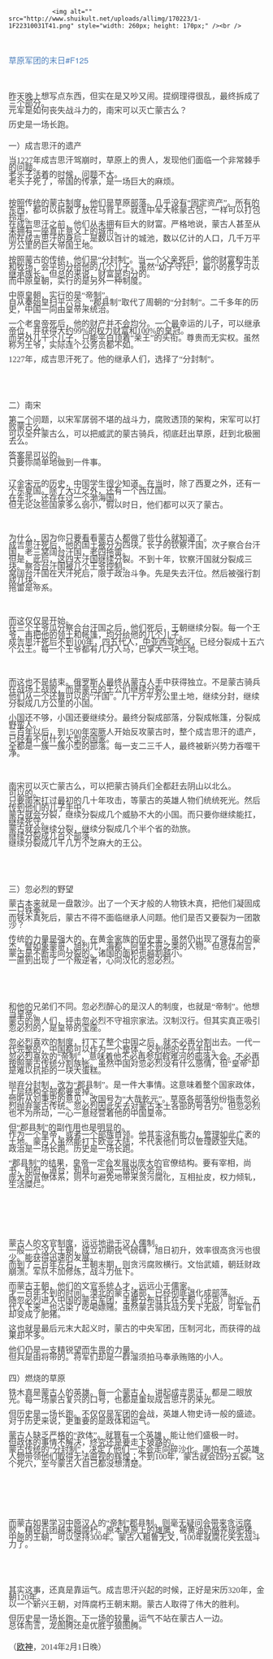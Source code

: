 
				<img alt="" src="http://www.shuikult.net/uploads/allimg/170223/1-1F22310031T41.png" style="width: 260px; height: 170px;" /><br />
<br />
<br />
<span style="margin: 0px; padding: 0px; max-width: 100%; font-family: 'Helvetica Neue', Helvetica, 'Hiragino Sans GB', 'Microsoft YaHei', Arial, sans-serif; font-size: 16px; line-height: 25.6px; color: rgb(79, 129, 189); box-sizing: border-box !important; word-wrap: break-word !important;">草原军团的末日</span><span style="margin: 0px; padding: 0px; max-width: 100%; font-family: 'Helvetica Neue', Helvetica, 'Hiragino Sans GB', 'Microsoft YaHei', Arial, sans-serif; font-size: 16px; line-height: 25.6px; color: rgb(79, 129, 189); box-sizing: border-box !important; word-wrap: break-word !important;">#F125</span><br style="margin: 0px; padding: 0px; max-width: 100%; color: rgb(62, 62, 62); font-family: 'Helvetica Neue', Helvetica, 'Hiragino Sans GB', 'Microsoft YaHei', Arial, sans-serif; font-size: 16px; line-height: 25.6px; box-sizing: border-box !important; word-wrap: break-word !important;" />
<br style="margin: 0px; padding: 0px; max-width: 100%; color: rgb(62, 62, 62); font-family: 'Helvetica Neue', Helvetica, 'Hiragino Sans GB', 'Microsoft YaHei', Arial, sans-serif; font-size: 16px; line-height: 25.6px; box-sizing: border-box !important; word-wrap: break-word !important;" />
<br style="margin: 0px; padding: 0px; max-width: 100%; color: rgb(62, 62, 62); font-family: 'Helvetica Neue', Helvetica, 'Hiragino Sans GB', 'Microsoft YaHei', Arial, sans-serif; font-size: 16px; line-height: 25.6px; box-sizing: border-box !important; word-wrap: break-word !important;" />
<span style="margin: 0px; padding: 0px; max-width: 100%; color: rgb(62, 62, 62); font-family: 'Helvetica Neue', Helvetica, 'Hiragino Sans GB', 'Microsoft YaHei', Arial, sans-serif; font-size: 16px; line-height: 25.6px; box-sizing: border-box !important; word-wrap: break-word !important;"><span style="margin: 0px; padding: 0px; max-width: 100%; word-wrap: break-word; font-family: 楷体, 楷体_GB2312; color: rgb(68, 68, 68); line-height: 14px; box-sizing: border-box !important;">昨天晚上想写点东西，但实在是又吵又闹。提纲理得很乱，最终拆成了三个部分。<br style="margin: 0px; padding: 0px; max-width: 100%; box-sizing: border-box !important; word-wrap: break-word;" />
元军是如何丧失战斗力的，南宋可以灭亡蒙古么？<br style="margin: 0px; padding: 0px; max-width: 100%; box-sizing: border-box !important; word-wrap: break-word;" />
<br style="margin: 0px; padding: 0px; max-width: 100%; box-sizing: border-box !important; word-wrap: break-word;" />
历史是一场长跑。<br style="margin: 0px; padding: 0px; max-width: 100%; box-sizing: border-box !important; word-wrap: break-word;" />
<br style="margin: 0px; padding: 0px; max-width: 100%; box-sizing: border-box !important; word-wrap: break-word;" />
<br style="margin: 0px; padding: 0px; max-width: 100%; box-sizing: border-box !important; word-wrap: break-word;" />
一）成吉思汗的遗产<br style="margin: 0px; padding: 0px; max-width: 100%; box-sizing: border-box !important; word-wrap: break-word;" />
<br style="margin: 0px; padding: 0px; max-width: 100%; box-sizing: border-box !important; word-wrap: break-word;" />
当1227年成吉思汗驾崩时，草原上的贵人，发现他们面临一个非常棘手的问题。<br style="margin: 0px; padding: 0px; max-width: 100%; box-sizing: border-box !important; word-wrap: break-word;" />
老头子活着的时候，问题不大。<br style="margin: 0px; padding: 0px; max-width: 100%; box-sizing: border-box !important; word-wrap: break-word;" />
老头子死了，帝国的传承，是一场巨大的麻烦。<br style="margin: 0px; padding: 0px; max-width: 100%; box-sizing: border-box !important; word-wrap: break-word;" />
<br style="margin: 0px; padding: 0px; max-width: 100%; box-sizing: border-box !important; word-wrap: break-word;" />
<br style="margin: 0px; padding: 0px; max-width: 100%; box-sizing: border-box !important; word-wrap: break-word;" />
按照传统的蒙古制度，他们是草原部落。几乎没有&ldquo;固定资产&rdquo;。所有的东西，都可以拆散了放在马背上。就连中军大帐蒙古包，一样可以打包拎走。<br style="margin: 0px; padding: 0px; max-width: 100%; box-sizing: border-box !important; word-wrap: break-word;" />
在成吉思汗之前，他们从未拥有巨大的财富。严格地说，蒙古人甚至从未拥有一座真正意义上的城市。<br style="margin: 0px; padding: 0px; max-width: 100%; box-sizing: border-box !important; word-wrap: break-word;" />
而在成吉思汗的身后，是数以百计的城池，数以亿计的人口，几千万平方公里的巨大帝国土地。<br style="margin: 0px; padding: 0px; max-width: 100%; box-sizing: border-box !important; word-wrap: break-word;" />
<br style="margin: 0px; padding: 0px; max-width: 100%; box-sizing: border-box !important; word-wrap: break-word;" />
按照蒙古的传统，他们是&ldquo;分封制&rdquo;。当一个父亲死后，他的财富和牛羊和牧场，会平均分给他的几个儿子。虽然&ldquo;幼子守灶&rdquo;，最小的孩子可以继承族长。但总的来说，财富是均分的。<br style="margin: 0px; padding: 0px; max-width: 100%; box-sizing: border-box !important; word-wrap: break-word;" />
而中原皇朝，实行的是另外一种制度。<br style="margin: 0px; padding: 0px; max-width: 100%; box-sizing: border-box !important; word-wrap: break-word;" />
<br style="margin: 0px; padding: 0px; max-width: 100%; box-sizing: border-box !important; word-wrap: break-word;" />
中原皇朝，实行的是&ldquo;帝制&rdquo;。<br style="margin: 0px; padding: 0px; max-width: 100%; box-sizing: border-box !important; word-wrap: break-word;" />
自从秦始皇扫平六合，&ldquo;郡县制&rdquo;取代了周朝的&ldquo;分封制&rdquo;。二千多年的历史，中国一向由皇帝来统治。<br style="margin: 0px; padding: 0px; max-width: 100%; box-sizing: border-box !important; word-wrap: break-word;" />
<br style="margin: 0px; padding: 0px; max-width: 100%; box-sizing: border-box !important; word-wrap: break-word;" />
一个老皇帝死后，他的财产并不会均分。一个最幸运的儿子，可以继承帝位，并获得大约99%的权力财富和100%的皇冠。<br style="margin: 0px; padding: 0px; max-width: 100%; box-sizing: border-box !important; word-wrap: break-word;" />
而另外几十个儿子，只能平白顶着&ldquo;亲王&rdquo;的头衔。尊贵而无实权。虽然称为王爷，实际连个公务员都不如。<br style="margin: 0px; padding: 0px; max-width: 100%; box-sizing: border-box !important; word-wrap: break-word;" />
<br style="margin: 0px; padding: 0px; max-width: 100%; box-sizing: border-box !important; word-wrap: break-word;" />
1227年，成吉思汗死了。他的继承人们，选择了&ldquo;分封制&rdquo;。</span><br style="margin: 0px; padding: 0px; max-width: 100%; box-sizing: border-box !important; word-wrap: break-word;" />
<br style="margin: 0px; padding: 0px; max-width: 100%; box-sizing: border-box !important; word-wrap: break-word;" />
<br style="margin: 0px; padding: 0px; max-width: 100%; box-sizing: border-box !important; word-wrap: break-word;" />
<br style="margin: 0px; padding: 0px; max-width: 100%; box-sizing: border-box !important; word-wrap: break-word !important;" />
<span style="margin: 0px; padding: 0px; max-width: 100%; word-wrap: break-word; font-family: 楷体, 楷体_GB2312; color: rgb(68, 68, 68); line-height: 14px; box-sizing: border-box !important;">二）南宋<br style="margin: 0px; padding: 0px; max-width: 100%; box-sizing: border-box !important; word-wrap: break-word;" />
<br style="margin: 0px; padding: 0px; max-width: 100%; box-sizing: border-box !important; word-wrap: break-word;" />
第二个问题，以宋军孱弱不堪的战斗力，腐败透顶的架构，宋军可以打败蒙古么。<br style="margin: 0px; padding: 0px; max-width: 100%; box-sizing: border-box !important; word-wrap: break-word;" />
可以全歼蒙古么，可以把威武的蒙古骑兵，彻底赶出草原，赶到北极圈去么。<br style="margin: 0px; padding: 0px; max-width: 100%; box-sizing: border-box !important; word-wrap: break-word;" />
<br style="margin: 0px; padding: 0px; max-width: 100%; box-sizing: border-box !important; word-wrap: break-word;" />
答案是可以的。<br style="margin: 0px; padding: 0px; max-width: 100%; box-sizing: border-box !important; word-wrap: break-word;" />
只要你简单地做到一件事。<br style="margin: 0px; padding: 0px; max-width: 100%; box-sizing: border-box !important; word-wrap: break-word;" />
<br style="margin: 0px; padding: 0px; max-width: 100%; box-sizing: border-box !important; word-wrap: break-word;" />
<br style="margin: 0px; padding: 0px; max-width: 100%; box-sizing: border-box !important; word-wrap: break-word;" />
辽金宋元的历史，中国学生很少知道。在当时，除了西夏之外，还有一个东夏国。除了大辽之外，还有一个西辽国。<br style="margin: 0px; padding: 0px; max-width: 100%; box-sizing: border-box !important; word-wrap: break-word;" />
在东北，还存在过一个渤海国。<br style="margin: 0px; padding: 0px; max-width: 100%; box-sizing: border-box !important; word-wrap: break-word;" />
但无论这些国家多么弱小，假以时日，他们都可以灭了蒙古。</span><br style="margin: 0px; padding: 0px; max-width: 100%; box-sizing: border-box !important; word-wrap: break-word;" />
<br style="margin: 0px; padding: 0px; max-width: 100%; box-sizing: border-box !important; word-wrap: break-word !important;" />
<br style="margin: 0px; padding: 0px; max-width: 100%; box-sizing: border-box !important; word-wrap: break-word;" />
<span style="margin: 0px; padding: 0px; max-width: 100%; word-wrap: break-word; font-family: 楷体, 楷体_GB2312; color: rgb(68, 68, 68); line-height: 14px; box-sizing: border-box !important;">为什么，因为你只要看看蒙古人都做了些什么就知道了。<br style="margin: 0px; padding: 0px; max-width: 100%; box-sizing: border-box !important; word-wrap: break-word;" />
成吉思汗死后，他的国土被分为四块。长子的钦察汗国，次子察合台汗国，老三窝阔台汗国，老四拖雷。<br style="margin: 0px; padding: 0px; max-width: 100%; box-sizing: border-box !important; word-wrap: break-word;" />
但是，此后，这四大汗国继续分裂。不到十年，钦察汗国就分裂成三块。察合台汗国被几个王爷控制。<br style="margin: 0px; padding: 0px; max-width: 100%; box-sizing: border-box !important; word-wrap: break-word;" />
窝阔台汗国在大汗死后，限于政治斗争。先是失去汗位。然后被强行割成几块。<br style="margin: 0px; padding: 0px; max-width: 100%; box-sizing: border-box !important; word-wrap: break-word;" />
拖雷是帝系。</span><br style="margin: 0px; padding: 0px; max-width: 100%; box-sizing: border-box !important; word-wrap: break-word;" />
<br style="margin: 0px; padding: 0px; max-width: 100%; box-sizing: border-box !important; word-wrap: break-word !important;" />
<br style="margin: 0px; padding: 0px; max-width: 100%; box-sizing: border-box !important; word-wrap: break-word;" />
<span style="margin: 0px; padding: 0px; max-width: 100%; word-wrap: break-word; font-family: 楷体, 楷体_GB2312; color: rgb(68, 68, 68); line-height: 14px; box-sizing: border-box !important;">而这仅仅是开始。<br style="margin: 0px; padding: 0px; max-width: 100%; box-sizing: border-box !important; word-wrap: break-word;" />
在三个王爷瓜分察合台汗国之后，他们死后，王朝继续分裂。每一个王爷，再把他的领土和帐篷，均分给他的几个儿子。<br style="margin: 0px; padding: 0px; max-width: 100%; box-sizing: border-box !important; word-wrap: break-word;" />
成吉思汗死后不到100年，四五代人，中亚西亚地区，已经分裂成十五六个公王。每一个王爷都有几万人马，巴掌大一块土地。</span><br style="margin: 0px; padding: 0px; max-width: 100%; box-sizing: border-box !important; word-wrap: break-word;" />
<br style="margin: 0px; padding: 0px; max-width: 100%; box-sizing: border-box !important; word-wrap: break-word;" />
<br style="margin: 0px; padding: 0px; max-width: 100%; box-sizing: border-box !important; word-wrap: break-word !important;" />
<span style="margin: 0px; padding: 0px; max-width: 100%; word-wrap: break-word; font-family: 楷体, 楷体_GB2312; color: rgb(68, 68, 68); line-height: 14px; box-sizing: border-box !important;">而这也不是结束。俄罗斯人最终从蒙古人手中获得独立。不是蒙古骑兵在战场上战败，而是蒙古的王公们继续分裂。<br style="margin: 0px; padding: 0px; max-width: 100%; box-sizing: border-box !important; word-wrap: break-word;" />
他们从一个还算可以的&ldquo;汗国&rdquo;。几十万平方公里土地，继续分封，继续分裂成几万公里的小国。<br style="margin: 0px; padding: 0px; max-width: 100%; box-sizing: border-box !important; word-wrap: break-word;" />
<br style="margin: 0px; padding: 0px; max-width: 100%; box-sizing: border-box !important; word-wrap: break-word;" />
小国还不够，小国还要继续分。最终分裂成部落，分裂成帐篷，分裂成野蛮人。<br style="margin: 0px; padding: 0px; max-width: 100%; box-sizing: border-box !important; word-wrap: break-word;" />
三百年以后，到1500年突厥人开始反攻蒙古时，整个成吉思汗的遗产，已经看不见什么大型的国家。<br style="margin: 0px; padding: 0px; max-width: 100%; box-sizing: border-box !important; word-wrap: break-word;" />
全都是一簇一簇小型的部落。每一支二三千人，最终被新兴势力吞噬干净。</span><br style="margin: 0px; padding: 0px; max-width: 100%; box-sizing: border-box !important; word-wrap: break-word;" />
<br style="margin: 0px; padding: 0px; max-width: 100%; box-sizing: border-box !important; word-wrap: break-word !important;" />
<br style="margin: 0px; padding: 0px; max-width: 100%; box-sizing: border-box !important; word-wrap: break-word;" />
<span style="margin: 0px; padding: 0px; max-width: 100%; word-wrap: break-word; font-family: 楷体, 楷体_GB2312; color: rgb(68, 68, 68); line-height: 14px; box-sizing: border-box !important;">南宋可以灭亡蒙古么，可以把蒙古骑兵们全都赶去阴山以北么。<br style="margin: 0px; padding: 0px; max-width: 100%; box-sizing: border-box !important; word-wrap: break-word;" />
可以的。<br style="margin: 0px; padding: 0px; max-width: 100%; box-sizing: border-box !important; word-wrap: break-word;" />
只要南宋扛过最初的几十年攻击，等蒙古的英雄人物们统统死光。然后传到他们的儿子手中。<br style="margin: 0px; padding: 0px; max-width: 100%; box-sizing: border-box !important; word-wrap: break-word;" />
蒙古就会分裂，继续分裂成几个威胁不大的小国。而只要你继续能扛，继续死守。<br style="margin: 0px; padding: 0px; max-width: 100%; box-sizing: border-box !important; word-wrap: break-word;" />
蒙古就会继续分裂，继续分裂成几个半个省的劲旅。<br style="margin: 0px; padding: 0px; max-width: 100%; box-sizing: border-box !important; word-wrap: break-word;" />
继续分裂成几百个部落。<br style="margin: 0px; padding: 0px; max-width: 100%; box-sizing: border-box !important; word-wrap: break-word;" />
继续分裂成几千几万个芝麻大的王公。</span><br style="margin: 0px; padding: 0px; max-width: 100%; box-sizing: border-box !important; word-wrap: break-word;" />
<br style="margin: 0px; padding: 0px; max-width: 100%; box-sizing: border-box !important; word-wrap: break-word;" />
<br style="margin: 0px; padding: 0px; max-width: 100%; box-sizing: border-box !important; word-wrap: break-word !important;" />
<br style="margin: 0px; padding: 0px; max-width: 100%; box-sizing: border-box !important; word-wrap: break-word;" />
<span style="margin: 0px; padding: 0px; max-width: 100%; word-wrap: break-word; font-family: 楷体, 楷体_GB2312; color: rgb(68, 68, 68); line-height: 14px; box-sizing: border-box !important;">三）忽必烈的野望<br style="margin: 0px; padding: 0px; max-width: 100%; box-sizing: border-box !important; word-wrap: break-word;" />
<br style="margin: 0px; padding: 0px; max-width: 100%; box-sizing: border-box !important; word-wrap: break-word;" />
蒙古本来就是一盘散沙。出了一个天才般的人物铁木真，把他们凝固成一只铁拳。<br style="margin: 0px; padding: 0px; max-width: 100%; box-sizing: border-box !important; word-wrap: break-word;" />
而铁木真死后，蒙古不得不面临继承人问题。他们是否又要裂为一团散沙？<br style="margin: 0px; padding: 0px; max-width: 100%; box-sizing: border-box !important; word-wrap: break-word;" />
<br style="margin: 0px; padding: 0px; max-width: 100%; box-sizing: border-box !important; word-wrap: break-word;" />
传统的力量是强大的。在黄金家族的历史里，虽然仍出现了强有力的豪杰，譬如象蒙哥，旭烈兀，海都，阿里不哥之类的人物。但总体而言，蒙古是不断走向分裂的。诸国的面积也越割越小。<br style="margin: 0px; padding: 0px; max-width: 100%; box-sizing: border-box !important; word-wrap: break-word;" />
一直到出现了一个叛逆者，心向汉化的忽必烈。</span><br style="margin: 0px; padding: 0px; max-width: 100%; box-sizing: border-box !important; word-wrap: break-word;" />
<br style="margin: 0px; padding: 0px; max-width: 100%; box-sizing: border-box !important; word-wrap: break-word;" />
<br style="margin: 0px; padding: 0px; max-width: 100%; box-sizing: border-box !important; word-wrap: break-word !important;" />
<br style="margin: 0px; padding: 0px; max-width: 100%; box-sizing: border-box !important; word-wrap: break-word !important;" />
<span style="margin: 0px; padding: 0px; max-width: 100%; word-wrap: break-word; font-family: 楷体, 楷体_GB2312; color: rgb(68, 68, 68); line-height: 14px; box-sizing: border-box !important;">和他的兄弟们不同。忽必烈醉心的是汉人的制度，也就是&ldquo;帝制&rdquo;。他想当皇帝。<br style="margin: 0px; padding: 0px; max-width: 100%; box-sizing: border-box !important; word-wrap: break-word;" />
蒙古的贵人们，抨击忽必烈不守祖宗家法。汉制汉行。但其实真正吸引忽必烈的，是皇帝的宝座。<br style="margin: 0px; padding: 0px; max-width: 100%; box-sizing: border-box !important; word-wrap: break-word;" />
<br style="margin: 0px; padding: 0px; max-width: 100%; box-sizing: border-box !important; word-wrap: break-word;" />
忽必烈喜欢的制度，打下了整个中国之后，就不必再分割出去。一代一代完整的，中国都可以作为一个整体，交到他的子孙手中。<br style="margin: 0px; padding: 0px; max-width: 100%; box-sizing: border-box !important; word-wrap: break-word;" />
忽必烈喜欢的&ldquo;帝制&rdquo;，意味着他不必再参加斡难河的部落大会。不必再按照蒙古传统分割族帐。虽然中国对忽必烈没有什么感情，但&ldquo;皇帝&rdquo;却是难以抗拒的一块大蛋糕。<br style="margin: 0px; padding: 0px; max-width: 100%; box-sizing: border-box !important; word-wrap: break-word;" />
<br style="margin: 0px; padding: 0px; max-width: 100%; box-sizing: border-box !important; word-wrap: break-word;" />
抛弃分封制，改为&ldquo;郡县制&rdquo;。是一件大事情。这意味着整个国家政体，上层结构全部都要变掉。<br style="margin: 0px; padding: 0px; max-width: 100%; box-sizing: border-box !important; word-wrap: break-word;" />
他听从刘秉忠的意见，改国号为&ldquo;大哉乾元&rdquo;。草原各部落纷纷指责忽必烈抛弃蒙古传统。忽必烈因此失去对蒙古本土各部的号召力。但忽必烈也不为所动，一心一意经营着他的中国皇帝。<br style="margin: 0px; padding: 0px; max-width: 100%; box-sizing: border-box !important; word-wrap: break-word;" />
<br style="margin: 0px; padding: 0px; max-width: 100%; box-sizing: border-box !important; word-wrap: break-word;" />
但&ldquo;郡县制&rdquo;的副作用也是明显的。<br style="margin: 0px; padding: 0px; max-width: 100%; box-sizing: border-box !important; word-wrap: break-word;" />
作为一个皇帝，或者一个部族首领。他其实没有能力，管理如此广袤的土地。蒙古人虽然能打下欧亚大陆，不代表他们可以管理欧亚大陆。<br style="margin: 0px; padding: 0px; max-width: 100%; box-sizing: border-box !important; word-wrap: break-word;" />
政治是一场长跑。历史是一场长跑。<br style="margin: 0px; padding: 0px; max-width: 100%; box-sizing: border-box !important; word-wrap: break-word;" />
<br style="margin: 0px; padding: 0px; max-width: 100%; box-sizing: border-box !important; word-wrap: break-word;" />
&ldquo;郡县制&rdquo;的结果，皇帝一定会发展出庞大的官僚结构。要有宰相，尚书，知府，道台，知县，一级一级的公务员。<br style="margin: 0px; padding: 0px; max-width: 100%; box-sizing: border-box !important; word-wrap: break-word;" />
庞大的官僚体系，则不可避免地带来贪污腐化，互相扯皮，权力倾轧，生活糜烂。</span><br style="margin: 0px; padding: 0px; max-width: 100%; box-sizing: border-box !important; word-wrap: break-word;" />
<br style="margin: 0px; padding: 0px; max-width: 100%; box-sizing: border-box !important; word-wrap: break-word !important;" />
<br style="margin: 0px; padding: 0px; max-width: 100%; box-sizing: border-box !important; word-wrap: break-word !important;" />
<br style="margin: 0px; padding: 0px; max-width: 100%; box-sizing: border-box !important; word-wrap: break-word !important;" />
<br style="margin: 0px; padding: 0px; max-width: 100%; box-sizing: border-box !important; word-wrap: break-word !important;" />
<span style="margin: 0px; padding: 0px; max-width: 100%; word-wrap: break-word; font-family: 楷体, 楷体_GB2312; color: rgb(68, 68, 68); line-height: 14px; box-sizing: border-box !important;">蒙古人的文官制度，远远地逊于汉人儒制。<br style="margin: 0px; padding: 0px; max-width: 100%; box-sizing: border-box !important; word-wrap: break-word;" />
一般一个汉人王朝，成立初期锐气磅礴，旭日初升，效率很高贪污也很少。能获得迅速的发展。<br style="margin: 0px; padding: 0px; max-width: 100%; box-sizing: border-box !important; word-wrap: break-word;" />
而到了三百年左右，王朝末期，则贪污腐败横行。文怡武嬉，朝廷财政崩溃。军队不加修炼，战斗力低下。<br style="margin: 0px; padding: 0px; max-width: 100%; box-sizing: border-box !important; word-wrap: break-word;" />
<br style="margin: 0px; padding: 0px; max-width: 100%; box-sizing: border-box !important; word-wrap: break-word;" />
而蒙古王朝，他们的文官系统人才，远远小于儒家。<br style="margin: 0px; padding: 0px; max-width: 100%; box-sizing: border-box !important; word-wrap: break-word;" />
才一百年不到的时间。漠北的蒙古诸部，已经彻底退化成部落。<br style="margin: 0px; padding: 0px; max-width: 100%; box-sizing: border-box !important; word-wrap: break-word;" />
随忽必烈进入中国的蒙古军团，主要分布驻扎在大都（北京）附近。五代人下来，也沾染了吃喝嫖赌。虽然蒙古骑兵战力天下无敌，可军官们却变成了肥猪。<br style="margin: 0px; padding: 0px; max-width: 100%; box-sizing: border-box !important; word-wrap: break-word;" />
<br style="margin: 0px; padding: 0px; max-width: 100%; box-sizing: border-box !important; word-wrap: break-word;" />
这也就是最后元末大起义时，蒙古的中央军团，压制河北，而获得的战果却不多。<br style="margin: 0px; padding: 0px; max-width: 100%; box-sizing: border-box !important; word-wrap: break-word;" />
<br style="margin: 0px; padding: 0px; max-width: 100%; box-sizing: border-box !important; word-wrap: break-word;" />
他们仍是一支精锐望而生畏的力量。<br style="margin: 0px; padding: 0px; max-width: 100%; box-sizing: border-box !important; word-wrap: break-word;" />
但兵是由将带的。将军们却是一群溜须拍马奉承贿赂的小人。<br style="margin: 0px; padding: 0px; max-width: 100%; box-sizing: border-box !important; word-wrap: break-word;" />
<br style="margin: 0px; padding: 0px; max-width: 100%; box-sizing: border-box !important; word-wrap: break-word;" />
<br style="margin: 0px; padding: 0px; max-width: 100%; box-sizing: border-box !important; word-wrap: break-word;" />
四）燃烧的草原<br style="margin: 0px; padding: 0px; max-width: 100%; box-sizing: border-box !important; word-wrap: break-word;" />
<br style="margin: 0px; padding: 0px; max-width: 100%; box-sizing: border-box !important; word-wrap: break-word;" />
铁木真是蒙古人的英雄。每一个蒙古人，讲起成吉思汗，都是二眼放光。每一场蒙古复兴的口号，也都是重现成吉思汗的荣光。<br style="margin: 0px; padding: 0px; max-width: 100%; box-sizing: border-box !important; word-wrap: break-word;" />
<br style="margin: 0px; padding: 0px; max-width: 100%; box-sizing: border-box !important; word-wrap: break-word;" />
但历史是一场长跑。不仅仅是军团的会战，英雄人物史诗一般的盛迹。<br style="margin: 0px; padding: 0px; max-width: 100%; box-sizing: border-box !important; word-wrap: break-word;" />
对于历史来说，更重要的是政体和运气。<br style="margin: 0px; padding: 0px; max-width: 100%; box-sizing: border-box !important; word-wrap: break-word;" />
<br style="margin: 0px; padding: 0px; max-width: 100%; box-sizing: border-box !important; word-wrap: break-word;" />
蒙古人缺乏严格的&ldquo;政体&rdquo;。就算有一个英雄，能让他们盛极一时。<br style="margin: 0px; padding: 0px; max-width: 100%; box-sizing: border-box !important; word-wrap: break-word;" />
但政体的事情不解决，终究还是要走下坡路的。<br style="margin: 0px; padding: 0px; max-width: 100%; box-sizing: border-box !important; word-wrap: break-word;" />
蒙古传统的&ldquo;分封制&rdquo;，决定了他们一定会走向碎沙化。哪怕有一个英雄人物带领他们取得无法直视的辉煌；不到100年，蒙古就会四分五裂。这个死穴，至今蒙古人自己都没想清楚。</span><br style="margin: 0px; padding: 0px; max-width: 100%; box-sizing: border-box !important; word-wrap: break-word;" />
<br style="margin: 0px; padding: 0px; max-width: 100%; box-sizing: border-box !important; word-wrap: break-word !important;" />
<br style="margin: 0px; padding: 0px; max-width: 100%; box-sizing: border-box !important; word-wrap: break-word !important;" />
<br style="margin: 0px; padding: 0px; max-width: 100%; box-sizing: border-box !important; word-wrap: break-word !important;" />
<br style="margin: 0px; padding: 0px; max-width: 100%; box-sizing: border-box !important; word-wrap: break-word !important;" />
<span style="margin: 0px; padding: 0px; max-width: 100%; word-wrap: break-word; font-family: 楷体, 楷体_GB2312; color: rgb(68, 68, 68); line-height: 14px; box-sizing: border-box !important;">而蒙古如果学习中原汉人的&ldquo;帝制&rdquo;郡县制。则毫无疑问会带来贪污腐败，精锐兵团越来越腐朽。原本草原上的雄鹰，被黄油奶酪养成肥猪。<br style="margin: 0px; padding: 0px; max-width: 100%; box-sizing: border-box !important; word-wrap: break-word;" />
中原的王朝，可以坚持300年。蒙古人粗鲁无文，100年就腐化失去战斗力了。</span><br style="margin: 0px; padding: 0px; max-width: 100%; box-sizing: border-box !important; word-wrap: break-word;" />
<br style="margin: 0px; padding: 0px; max-width: 100%; box-sizing: border-box !important; word-wrap: break-word;" />
<br style="margin: 0px; padding: 0px; max-width: 100%; box-sizing: border-box !important; word-wrap: break-word !important;" />
<br style="margin: 0px; padding: 0px; max-width: 100%; box-sizing: border-box !important; word-wrap: break-word !important;" />
<span style="margin: 0px; padding: 0px; max-width: 100%; word-wrap: break-word; font-family: 楷体, 楷体_GB2312; color: rgb(68, 68, 68); line-height: 14px; box-sizing: border-box !important;">其实这事，还真是靠运气。成吉思汗兴起的时候，正好是宋历320年，金朝120年。<br style="margin: 0px; padding: 0px; max-width: 100%; box-sizing: border-box !important; word-wrap: break-word;" />
以一个新兴王朝，对阵腐朽王朝末期。蒙古人取得了伟大的胜利。<br style="margin: 0px; padding: 0px; max-width: 100%; box-sizing: border-box !important; word-wrap: break-word;" />
<br style="margin: 0px; padding: 0px; max-width: 100%; box-sizing: border-box !important; word-wrap: break-word;" />
但历史是一场长跑。下一场的较量，运气不站在蒙古人一边。<br style="margin: 0px; padding: 0px; max-width: 100%; box-sizing: border-box !important; word-wrap: break-word;" />
总体而言，龙图腾还是优胜于狼图腾。<br style="margin: 0px; padding: 0px; max-width: 100%; box-sizing: border-box !important; word-wrap: break-word;" />
<br style="margin: 0px; padding: 0px; max-width: 100%; box-sizing: border-box !important; word-wrap: break-word;" />
<br style="margin: 0px; padding: 0px; max-width: 100%; box-sizing: border-box !important; word-wrap: break-word;" />
（<a href='http://www.shuikult.net/' target='_blank'><u>欧神</u></a>，2014年2月1日晚）</span></span><br style="margin: 0px; padding: 0px; max-width: 100%; box-sizing: border-box !important; word-wrap: break-word;" />

          